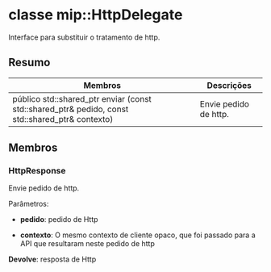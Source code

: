# <a name="class-miphttpdelegate"></a>classe mip::HttpDelegate 
Interface para substituir o tratamento de http.
  
## <a name="summary"></a>Resumo
 Membros                        | Descrições                                
--------------------------------|---------------------------------------------
público std::shared_ptr<HttpResponse> enviar (const std::shared_ptr<HttpRequest>& pedido, const std::shared_ptr<void>& contexto)  |  Envie pedido de http.
  
## <a name="members"></a>Membros
  
### <a name="httpresponse"></a>HttpResponse
Envie pedido de http.

Parâmetros:  
* **pedido**: pedido de Http 


* **contexto**: O mesmo contexto de cliente opaco, que foi passado para a API que resultaram neste pedido de http



  
**Devolve**: resposta de Http